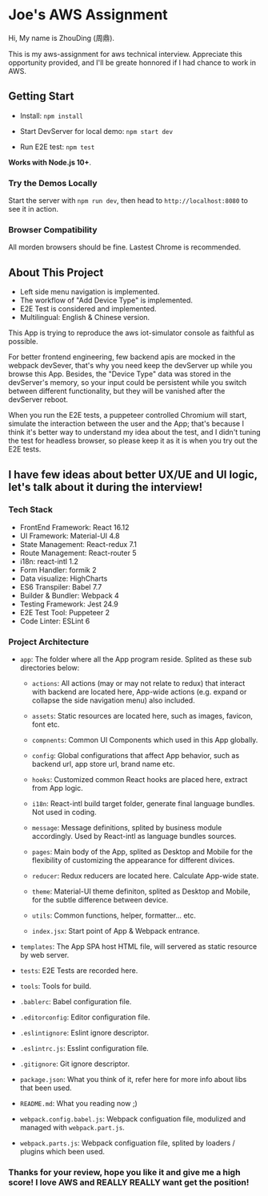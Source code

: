# Joe's AWS Assignment

Hi, My name is ZhouDing (周鼎).

This is my aws-assignment for aws technical interview. Appreciate this opportunity provided, and I'll be greate honnored if I had chance to work in AWS.

## Getting Start

- Install: `npm install`

- Start DevServer for local demo: `npm start dev`

- Run E2E test: `npm test`

**Works with Node.js 10+**.

### Try the Demos Locally

Start the server with `npm run dev`, then head to `http://localhost:8080` to see it in action.

### Browser Compatibility

All morden browsers should be fine. Lastest Chrome is recommended.

## About This Project

- Left side menu navigation is implemented.
- The workflow of "Add Device Type" is implemented.
- E2E Test is considered and implemented.
- Multilingual: English & Chinese version.

This App is trying to reproduce the aws iot-simulator console as faithful as possible.

For better frontend engineering, few backend apis are mocked in the webpack devSever, that's why you need keep the devServer up while you browse this App. Besides, the "Device Type" data was stored in the devServer's memory, so your input could be persistent while you switch between different functionality, but they will be vanished after the devServer reboot.

When you run the E2E tests, a puppeteer controlled Chromium will start, simulate the interaction between the user and the App; that's because I think it's better way to understand my idea about the test, and I didn't tuning the test for headless browser, so please keep it as it is when you try out the E2E tests.

I have few ideas about better UX/UE and UI logic, let's talk about it during the interview!
---

### Tech Stack

- FrontEnd Framework: React 16.12
- UI Framework: Material-UI 4.8
- State Management: React-redux 7.1
- Route Management: React-router 5
- i18n: react-intl 1.2
- Form Handler: formik 2
- Data visualize: HighCharts
- ES6 Transpiler: Babel 7.7
- Builder & Bundler: Webpack 4
- Testing Framework: Jest 24.9
- E2E Test Tool: Puppeteer 2
- Code Linter: ESLint 6

### Project Architecture

- `app`: The folder where all the App program reside. Splited as these sub directories below:

  - `actions`: All actions (may or may not relate to redux) that interact with backend are located here, App-wide actions (e.g. expand or collapse the side navigation menu) also included.

  - `assets`: Static resources are located here, such as images, favicon, font etc.

  - `compnents`: Common UI Components which used in this App globally.

  - `config`: Global configurations that affect App behavior, such as backend url, app store url, brand name etc.

  - `hooks`: Customized common React hooks are placed here, extract from App logic.

  - `i18n`: React-intl build target folder, generate final language bundles. Not used in coding.

  - `message`: Message definitions, splited by business module accordingly. Used by React-intl as language bundles sources.

  - `pages`: Main body of the App, splited as Desktop and Mobile for the flexibility of customizing the appearance for different divices.

  - `reducer`: Redux reducers are located here. Calculate App-wide state.

  - `theme`: Material-UI theme definiton, splited as Desktop and Mobile, for the subtle difference between device.

  - `utils`: Common functions, helper, formatter... etc.

  - `index.jsx`: Start point of App & Webpack entrance.

- `templates`: The App SPA host HTML file, will servered as static resource by web server.

- `tests`: E2E Tests are recorded here.

- `tools`: Tools for build.

- `.bablerc`: Babel configuration file.

- `.editorconfig`: Editor configuration file.

- `.eslintignore`: Eslint ignore descriptor.

- `.eslintrc.js`: Esslint configuration file.

- `.gitignore`: Git ignore descriptor.

- `package.json`: What you think of it, refer here for more info about libs that been used.

- `README.md`: What you reading now ;)

- `webpack.config.babel.js`: Webpack configuation file, modulized and managed with `webpack.part.js`.

- `webpack.parts.js`: Webpack configuation file, splited by loaders / plugins which been used.

### Thanks for your review, hope you like it and give me a high score! I love AWS and REALLY REALLY want get the position!
